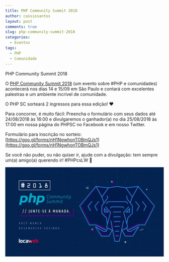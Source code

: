 ```yaml
---
title: PHP Community Summit 2018
author: cassiosantos
layout: post
comments: true
slug: php-community-summit-2018
categories:
  - Eventos
tags:
  - PHP
  - Comunidade
---
```


PHP Community Summit 2018

O [PHP Community Summit 2018](https://eventos.locaweb.com.br/proximos-eventos/php-community-summit-2018/?utm_source=phpsc&utm_medium=site&utm_campaign=phpsc) (um evento sobre #PHP e comunidades) acontecerá nos dias 14 e 15/09 em São Paulo e contará com excelentes palestras e um ambiente incrível de comunidade.

O PHP SC  sorteará 2 ingressos para essa edição! ❤

Para concorrer, é muito fácil: Preencha o formulário com seus dados até 24/08/2018 às 16:00 e divulgaremos o ganhador(a) no dia 25/08/2018 às 17:00 em nossa página do PHPSC no Facebook e em nosso Twitter.

Formulário para inscrição no sorteio: [https://goo.gl/forms/nH1NgwhonTOBmQJs1](https://goo.gl/forms/nH1NgwhonTOBmQJs1)

Se você não puder, ou não quiser ir, ajude com a divulgação: tem sempre um(a) amigo(a) querendo ir! #PHPcsLW  🐘

<img src="img/php-commnunity-summit-2018.jpg" alt="PHP Commnunity Summit 2018">